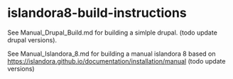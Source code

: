 # islandora8-build-instructions


See Manual_Drupal_Build.md for building a simlple drupal. (todo update drupal versions).

See Manual_Islandora_8.md for building a manual islandora 8 based on https://islandora.github.io/documentation/installation/manual (todo update versions)
